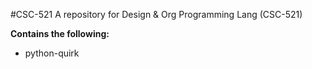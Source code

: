 #CSC-521
A repository for Design & Org Programming Lang (CSC-521)

**Contains the following:**
* python-quirk
